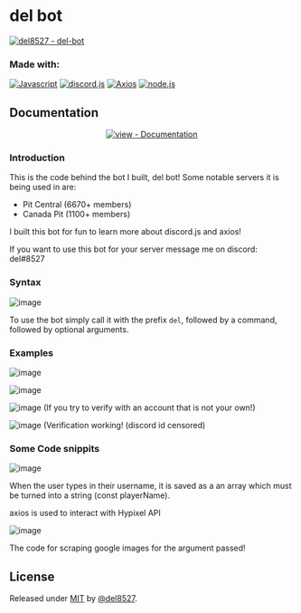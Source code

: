 # del bot

[![del8527 - del-bot](https://img.shields.io/static/v1?label=del8527&message=del-bot&color=956fd6&logo=github)](https://github.com/del8527/del-bot "Go to GitHub repo")

### Made with:
[![Javascript](https://img.shields.io/badge/Javascript-956fd6?style=for-the-badge)](https://https://www.javascript.com/)
[![discord.js](https://img.shields.io/badge/discord.js-956fd6?style=for-the-badge)](https://https://discord.js.org/#/)
[![Axios](https://img.shields.io/badge/Axios-956fd6?style=for-the-badge)](https://https://www.npmjs.com/package/axios)
[![node.js](https://img.shields.io/badge/node.js-956fd6?style=for-the-badge)](https://https://nodejs.org/en/)

## Documentation

<div align="center">

[![view - Documentation](https://img.shields.io/badge/view-Documentation-blue?style=for-the-badge)](/docs/ "Go to project documentation")
  
</div>

### Introduction
  
  This is the code behind the bot I built, del bot! Some notable servers it is being used in are:
  - Pit Central (6670+ members)
  - Canada Pit (1100+ members)

I built this bot for fun to learn more about discord.js and axios!

If you want to use this bot for your server message me on discord: del#8527

### Syntax

![image](https://user-images.githubusercontent.com/55643100/168500072-09ab4f51-8685-4c43-ac1b-0c93d9893021.png)

To use the bot simply call it with the prefix `del`, followed by a command, followed by optional arguments.

### Examples

![image](https://user-images.githubusercontent.com/55643100/168500163-e9d500b4-e73c-4589-880d-9d78f9f6c665.png)

![image](https://user-images.githubusercontent.com/55643100/168500460-636c762e-8ddd-441d-a308-17e895ba0aa8.png)

![image](https://user-images.githubusercontent.com/55643100/168500851-5319500a-8de9-45fc-9ab5-60cfc477f09f.png)
(If you try to verify with an account that is not your own!)

![image](https://user-images.githubusercontent.com/55643100/168500932-f3f9d069-ae3b-49be-984e-6f40e4ab4292.png)
(Verification working! (discord id censored)


### Some Code snippits

![image](https://user-images.githubusercontent.com/55643100/168501199-a1b753e6-6c2b-42cb-8340-6df36bbd9014.png)

When the user types in their username, it is saved as a an array which must be turned into a string (const playerName).

axios is used to interact with Hypixel API

![image](https://user-images.githubusercontent.com/55643100/168501317-5d099b39-e030-4ce1-9061-485ca01f233a.png)

The code for scraping google images for the argument passed!



## License

Released under [MIT](/LICENSE) by [@del8527](https://github.com/del8527).
